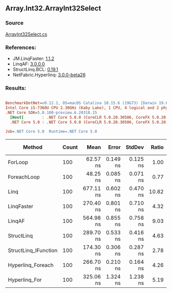 ﻿## Array.Int32.ArrayInt32Select

### Source
[ArrayInt32Select.cs](../LinqBenchmarks/Array/Int32/ArrayInt32Select.cs)

### References:
- JM.LinqFaster: [1.1.2](https://www.nuget.org/packages/JM.LinqFaster/1.1.2)
- LinqAF: [3.0.0.0](https://www.nuget.org/packages/LinqAF/3.0.0.0)
- StructLinq.BCL: [0.19.1](https://www.nuget.org/packages/StructLinq.BCL/0.19.1)
- NetFabric.Hyperlinq: [3.0.0-beta26](https://www.nuget.org/packages/NetFabric.Hyperlinq/3.0.0-beta26)

### Results:
``` ini

BenchmarkDotNet=v0.12.1, OS=macOS Catalina 10.15.6 (19G73) [Darwin 19.6.0]
Intel Core i5-7360U CPU 2.30GHz (Kaby Lake), 1 CPU, 4 logical and 2 physical cores
.NET Core SDK=5.0.100-preview.6.20318.15
  [Host]        : .NET Core 5.0.0 (CoreCLR 5.0.20.30506, CoreFX 5.0.20.30506), X64 RyuJIT
  .NET Core 5.0 : .NET Core 5.0.0 (CoreCLR 5.0.20.30506, CoreFX 5.0.20.30506), X64 RyuJIT

Job=.NET Core 5.0  Runtime=.NET Core 5.0  

```
|               Method | Count |      Mean |    Error |   StdDev | Ratio | RatioSD |  Gen 0 | Gen 1 | Gen 2 | Allocated |
|--------------------- |------ |----------:|---------:|---------:|------:|--------:|-------:|------:|------:|----------:|
|              ForLoop |   100 |  62.57 ns | 0.149 ns | 0.125 ns |  1.00 |    0.00 |      - |     - |     - |         - |
|          ForeachLoop |   100 |  48.25 ns | 0.085 ns | 0.071 ns |  0.77 |    0.00 |      - |     - |     - |         - |
|                 Linq |   100 | 677.11 ns | 0.602 ns | 0.470 ns | 10.82 |    0.02 | 0.0229 |     - |     - |      48 B |
|           LinqFaster |   100 | 270.40 ns | 0.801 ns | 0.710 ns |  4.32 |    0.02 | 0.2027 |     - |     - |     424 B |
|               LinqAF |   100 | 564.98 ns | 0.855 ns | 0.758 ns |  9.03 |    0.02 |      - |     - |     - |         - |
|           StructLinq |   100 | 289.70 ns | 0.533 ns | 0.416 ns |  4.63 |    0.01 |      - |     - |     - |         - |
| StructLinq_IFunction |   100 | 174.30 ns | 0.306 ns | 0.287 ns |  2.78 |    0.01 |      - |     - |     - |         - |
|    Hyperlinq_Foreach |   100 | 266.70 ns | 0.210 ns | 0.164 ns |  4.26 |    0.01 |      - |     - |     - |         - |
|        Hyperlinq_For |   100 | 325.06 ns | 1.324 ns | 1.238 ns |  5.19 |    0.03 |      - |     - |     - |         - |
